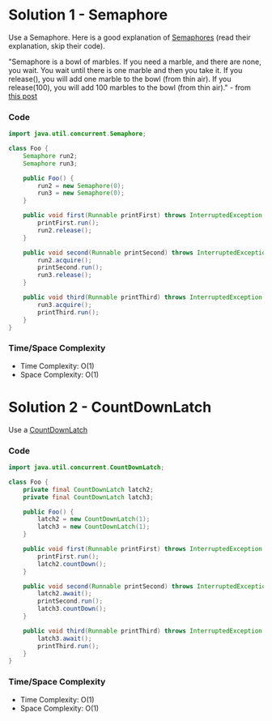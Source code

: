 # Solution 1 - Semaphore

Use a Semaphore. Here is a good explanation of [Semaphores](https://www.geeksforgeeks.org/semaphore-in-java/) (read their explanation, skip their code).

"Semaphore is a bowl of marbles. If you need a marble, and there are none, you wait. You wait until there is one marble and then you take it. If you release(), you will add one marble to the bowl (from thin air). If you release(100), you will add 100 marbles to the bowl (from thin air)." - from [this post](https://leetcode.com/problems/print-in-order/discuss/332890/Java-Basic-semaphore-solution-8ms-36MB)

### Code

```java
import java.util.concurrent.Semaphore;

class Foo {
    Semaphore run2;
    Semaphore run3;

    public Foo() {
        run2 = new Semaphore(0);
        run3 = new Semaphore(0);
    }

    public void first(Runnable printFirst) throws InterruptedException {
        printFirst.run();
        run2.release();
    }

    public void second(Runnable printSecond) throws InterruptedException {
        run2.acquire();
        printSecond.run();
        run3.release();
    }

    public void third(Runnable printThird) throws InterruptedException {
        run3.acquire();
        printThird.run();
    }
}
```

### Time/Space Complexity

-  Time Complexity: O(1)
- Space Complexity: O(1)


# Solution 2 - CountDownLatch

Use a [CountDownLatch](https://docs.oracle.com/javase/7/docs/api/java/util/concurrent/CountDownLatch.html)

### Code

```java
import java.util.concurrent.CountDownLatch;

class Foo {
    private final CountDownLatch latch2;
    private final CountDownLatch latch3;

    public Foo() {
        latch2 = new CountDownLatch(1);
        latch3 = new CountDownLatch(1);
    }

    public void first(Runnable printFirst) throws InterruptedException {
        printFirst.run();
        latch2.countDown();
    }

    public void second(Runnable printSecond) throws InterruptedException {
        latch2.await();
        printSecond.run();
        latch3.countDown();
    }

    public void third(Runnable printThird) throws InterruptedException {
        latch3.await();
        printThird.run();
    }
}
```

### Time/Space Complexity

-  Time Complexity: O(1)
- Space Complexity: O(1)
